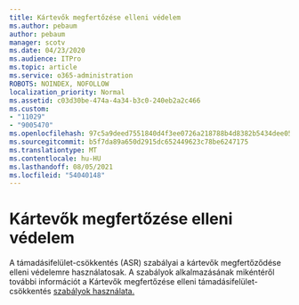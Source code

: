 ```yaml
---
title: Kártevők megfertőzése elleni védelem
ms.author: pebaum
author: pebaum
manager: scotv
ms.date: 04/23/2020
ms.audience: ITPro
ms.topic: article
ms.service: o365-administration
ROBOTS: NOINDEX, NOFOLLOW
localization_priority: Normal
ms.assetid: c03d30be-474a-4a34-b3c0-240eb2a2c466
ms.custom:
- "11029"
- "9005470"
ms.openlocfilehash: 97c5a9deed7551840d4f3ee0726a218788b4d8382b5434dee0566b0021d67cc9
ms.sourcegitcommit: b5f7da89a650d2915dc652449623c78be6247175
ms.translationtype: MT
ms.contentlocale: hu-HU
ms.lasthandoff: 08/05/2021
ms.locfileid: "54040148"
---
```

# <a name="prevent-malware-infection"></a>Kártevők megfertőzése elleni védelem

A támadásifelület-csökkentés (ASR) szabályai a kártevők megfertőződése elleni védelemre használatosak. A szabályok alkalmazásának mikéntéről további információt a Kártevők megfertőzése elleni támadásifelület-csökkentés [szabályok használata.](https://docs.microsoft.com/microsoft-365/security/defender-endpoint/attack-surface-reduction?view=o365-worldwide#attack-surface-reduction-rules)